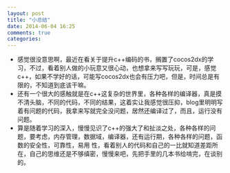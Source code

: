 ```yaml
---
layout: post
title: "小总结"
date: 2014-06-04 16:25
comments: true
categories: 
---
```

- 感觉很没意思啊，最近在看关于提升c++编码的书，搁置了cocos2dx的学习，不过，看着别人做的小玩意又很心动，也想拿来写写玩玩，可是，感觉c++，如果不学好的话，可能写cocos2dx也会有压力吧，但是，时间总是有限的，不知道到底该干嘛。
- 还有一个很大的感触就是在c++这复杂的世界里，各种各样的编译器，真是摸不清头脑，不同的代码，不同的结果，这着实让我感觉很压抑，blog里明明写着有问题的代码，我拿来写就完全没问题，居然还编译过了，而且，运行没有问题。
- 算是随着学习的深入，慢慢见识了c++的强大了和扯淡之处，各种各样的问题，要考虑，内存管理，数据域，编译器，还有运行期，各种各样的问题，函数的安全性，可靠性，易用 性，看着别人的代码和自己的一比就知道差距所在，自己的思维还是不够缜密，慢慢来吧，先把手里的几本书给啃完，在谈别的。
